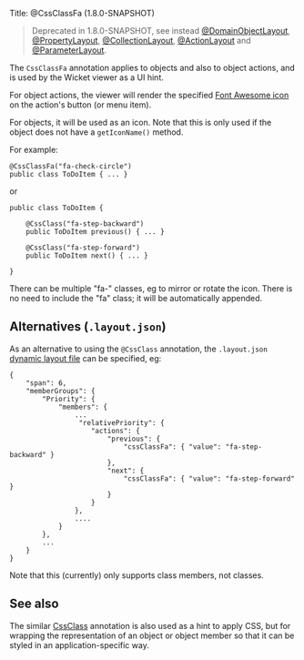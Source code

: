 Title: @CssClassFa (1.8.0-SNAPSHOT)

> Deprecated in 1.8.0-SNAPSHOT, see instead [@DomainObjectLayout](./DomainObjectLayout.html), [@PropertyLayout](./PropertyLayout.html),  [@CollectionLayout](./CollectionLayout.html),  [@ActionLayout](./ActionLayout.html) and [@ParameterLayout](./ParameterLayout.html).

The `CssClassFa` annotation applies to objects and also to object actions,
and is used by the Wicket viewer as a UI hint.

For object actions, the viewer will render the specified
[Font Awesome icon](http://fortawesome.github.io/Font-Awesome/icons/)
on the action's button (or menu item).

For objects, it will be used as an icon.  Note that this is only used if
the object does not have a `getIconName()` method.

For example:

    @CssClassFa("fa-check-circle")
    public class ToDoItem { ... }

or

    public class ToDoItem { 
    
        @CssClass("fa-step-backward")
        public ToDoItem previous() { ... }
        
        @CssClass("fa-step-forward")
        public ToDoItem next() { ... }
        
    }

There can be multiple "fa-" classes, eg to mirror or rotate the icon.  There 
is no need to include the "fa" class; it will be automatically appended.
    
## Alternatives (`.layout.json`)

As an alternative to using the `@CssClass` annotation, the `.layout.json` 
[dynamic layout file](../../components/viewers/wicket/dynamic-layouts.html) 
can be specified, eg:

    {
        "span": 6,
        "memberGroups": {
            "Priority": {
                "members": {
                    ...
                     "relativePriority": {
                        "actions": {
                            "previous": {
                                "cssClassFa": { "value": "fa-step-backward" }
                            },
                            "next": {
                                "cssClassFa": { "value": "fa-step-forward" }
                            }
                        }
                    },
                    ....
                }
            },
            ...
        }
    }


Note that this (currently) only supports class members, not classes.

## See also

The similar [CssClass](./CssClass-deprecated.html) annotation is also used as a hint
to apply CSS, but for wrapping the representation of an object or object
member so that it can be styled in an application-specific way.


